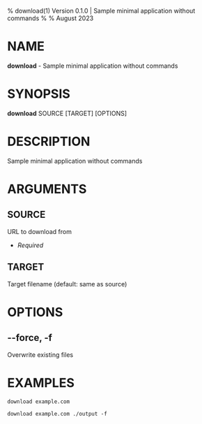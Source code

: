 % download(1) Version 0.1.0 | Sample minimal application without commands
% 
% August 2023

NAME
==================================================

**download** - Sample minimal application without commands

SYNOPSIS
==================================================

**download** SOURCE [TARGET] [OPTIONS]

DESCRIPTION
==================================================

Sample minimal application without commands


ARGUMENTS
==================================================

SOURCE
--------------------------------------------------

URL to download from

- *Required*

TARGET
--------------------------------------------------

Target filename (default: same as source)


OPTIONS
==================================================

--force, -f
--------------------------------------------------

Overwrite existing files


EXAMPLES
==================================================

~~~
download example.com

download example.com ./output -f

~~~


